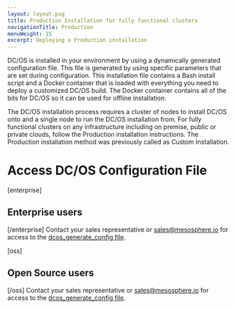 ```yaml
---
layout: layout.pug
title: Production Installation for fully functional clusters
navigationTitle: Production
menuWeight: 15
excerpt: Deploying a Production installation
---
```


DC/OS is installed in your environment by using a dynamically generated configuration file. This file is generated by using specific parameters that are set during configuration. This installation file contains a Bash install script and a Docker container that is loaded with everything you need to deploy a customized DC/OS build. The Docker container contains all of the bits for DC/OS so it can be used for offline installation.

The DC/OS installation process requires a cluster of nodes to install DC/OS onto and a single node to run the DC/OS installation from. For fully functional clusters on any infrastructure including on premise, public or private clouds, follow the Production installation instructions. The Production installation method was previously called as Custom Installation. 

# Access DC/OS Configuration File
[enterprise]
## Enterprise users 
[/enterprise]
Contact your sales representative or <sales@mesosphere.io> for access to the [dcos_generate_config file](https://support.mesosphere.com/hc/en-us/articles/213198586-Mesosphere-Enterprise-DC-OS-Downloads).

[oss]
## Open Source users 
[/oss]
Contact your sales representative or <sales@mesosphere.io> for access to the [dcos_generate_config file](https://downloads.dcos.io/dcos/stable/dcos_generate_config.sh).